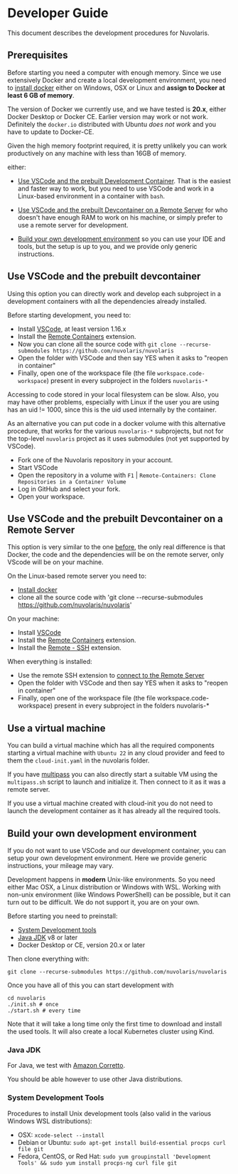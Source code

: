 <!--
  ~ Licensed to the Apache Software Foundation (ASF) under one
  ~ or more contributor license agreements.  See the NOTICE file
  ~ distributed with this work for additional information
  ~ regarding copyright ownership.  The ASF licenses this file
  ~ to you under the Apache License, Version 2.0 (the
  ~ "License"); you may not use this file except in compliance
  ~ with the License.  You may obtain a copy of the License at
  ~
  ~   http://www.apache.org/licenses/LICENSE-2.0
  ~
  ~ Unless required by applicable law or agreed to in writing,
  ~ software distributed under the License is distributed on an
  ~ "AS IS" BASIS, WITHOUT WARRANTIES OR CONDITIONS OF ANY
  ~ KIND, either express or implied.  See the License for the
  ~ specific language governing permissions and limitations
  ~ under the License.
  ~
-->
# Developer Guide

This document describes the development procedures for Nuvolaris.

## Prerequisites

Before starting you need a computer with enough memory. Since we use extensively Docker and create a local development environment, you need to [install docker](https://docs.docker.com/get-docker/) either on Windows, OSX or Linux and **assign to Docker at least 6 GB of memory**. 

The version of Docker we currently use, and we have tested is **20.x**, either Docker Desktop or Docker CE. Earlier version may work or not work. Definitely the `docker.io` distributed with Ubuntu *does not work* and you have to update to Docker-CE.

Given the high memory footprint required, it is pretty unlikely you can work productively on any machine with less than 16GB of memory. 

either:

- [Use VSCode and the prebuilt Development Container](#use-vscode-and-the-prebuilt-devcontainer). That is the easiest and faster way to work, but you need to use VSCode and work in a Linux-based environment in a container with `bash`.

- [Use VSCode and the prebuilt Devcontainer on a Remote Server](#use-vscode-and-the-prebuilt-devcontainer-on-a-remote-server) for who doesn't have enough RAM to work on his machine, or simply prefer to use a remote server for development.

- [Build your own development environment](#build-your-own-development-environment) so you can use your IDE and tools, but the setup is up to you, and we provide only generic instructions.

## Use VSCode and the prebuilt devcontainer

Using this option you can directly work and develop each subproject in a development containers with all the dependencies already installed.

Before starting development, you need to: 

- Install [VSCode](https://code.visualstudio.com/), at least version 1.16.x
- Install the [Remote Containers](https://marketplace.visualstudio.com/items?itemName=ms-vscode-remote.remote-containers) extension.
- Now you can clone all the source code with `git clone --recurse-submodules https://github.com/nuvolaris/nuvolaris`
- Open the folder with VSCode and then say YES when it asks to "reopen in container"
- Finally, open one of the workspace file (the file `workspace.code-workspace`) present in every subproject in the folders `nuvolaris-*`

Accessing to code stored in your local filesystem can be slow. Also, you may have other problems, especially with Linux if the user you are using has an uid != 1000, since this is the uid used internally by the container.

As an alternative you can put code in a docker volume with this alternative procedure, that works for the various `nuvolaris-*` subprojects, but not for the top-level `nuvolaris` project as it uses submodules (not yet supported by VSCode).

- Fork one of the Nuvolaris repository in your account. 
- Start VSCode
- Open the repository in a volume with `F1` | `Remote-Containers: Clone Repositories in a Container Volume` 
- Log in GitHub and select your fork.
- Open your workspace.

## Use VSCode and the prebuilt Devcontainer on a Remote Server

This option is very similar to the one [before](#use-vscode-and-the-prebuilt-devcontainer), the only real difference is that Docker, the code and the dependencies will be on the remote server, only VScode will be on your machine.

On the Linux-based remote server you need to:
- [Install docker](https://docs.docker.com/get-docker/)
- clone all the source code with 'git clone --recurse-submodules https://github.com/nuvolaris/nuvolaris'

On your machine:
- Install [VSCode](https://code.visualstudio.com/) 
- Install the [Remote Containers](https://marketplace.visualstudio.com/items?itemName=ms-vscode-remote.remote-containers) extension.
- Install the [Remote - SSH](https://code.visualstudio.com/docs/remote/ssh-tutorial#_connect-using-ssh) extension.

When everything is installed:
- Use the remote SSH extension to [connect to the Remote Server](https://code.visualstudio.com/docs/remote/ssh-tutorial#_connect-using-ssh)
- Open the folder with VSCode and then say YES when it asks to "reopen in container"
- Finally, open one of the workspace file (the file workspace.code-workspace) present in every subproject in the folders nuvolaris-*

## Use a virtual machine

You can build a virtual machine which has all the required components starting a virtual machine with `Ubuntu 22` in any cloud provider and feed to them the `cloud-init.yaml` in the nuvolaris folder.

If you have [multipass](https://multipass.dev) you can also directly start a suitable VM using the `multipass.sh` script to launch and initialize it. Then connect to it as it was a remote server.

If you use a virtual machine created with cloud-init you do not need to launch the development container as it has already all the required tools.

## Build your own development environment

If you do not want to use VSCode and our development container, you can setup your own development environment. Here we provide generic instructions, your mileage may vary.

Development happens in **modern** Unix-like environments. So you need either Mac OSX, a Linux distribution or Windows with WSL. Working with non-unix environment (like Windows PowerShell) can be possible, but it can turn out to be difficult. We do not support it, you are on your own.

Before starting you need to preinstall:

- [System Development tools](#system-development-tools)
- [Java JDK](#java-jdk) v8 or later
- Docker Desktop or CE, version 20.x or later

Then clone everything with:

```
git clone --recurse-submodules https://github.com/nuvolaris/nuvolaris
```

Once you have all of this you can start development with

```
cd nuvolaris
./init.sh # once
./start.sh # every time
```

Note that it will take a long time only the first time to download and install the used tools. It will also create a local Kubernetes cluster using Kind.

### Java JDK

For Java, we test with [Amazon Corretto](https://docs.aws.amazon.com/corretto/index.html).

You should be able however to use other Java distributions.

### System Development Tools

Procedures to install Unix development tools (also valid in the various Windows WSL distributions):

- OSX: `xcode-select --install`
- Debian or Ubuntu: `sudo apt-get install build-essential procps curl file git`
- Fedora, CentOS, or Red Hat: `sudo yum groupinstall 'Development Tools' && sudo yum install procps-ng curl file git`
